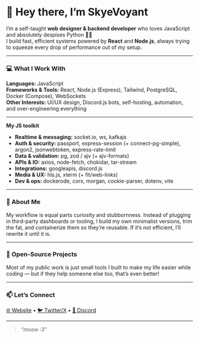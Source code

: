 # 🌌 Hey there, I’m SkyeVoyant

I’m a self-taught **web designer & backend developer** who loves JavaScript and absolutely despises Python 🐍💀  
I build fast, efficient systems powered by **React** and **Node.js**, always trying to squeeze every drop of performance out of my setup.

---

### 💻 What I Work With
**Languages:** JavaScript  
**Frameworks & Tools:** React, Node.js (Express), Tailwind, PostgreSQL, Docker (Compose), WebSockets  
**Other Interests:** UI/UX design, Discord.js bots, self-hosting, automation, and over-engineering everything

---

**My JS toolkit**
- **Realtime & messaging:** socket.io, ws, kafkajs  
- **Auth & security:** passport, express-session (+ connect-pg-simple), argon2, jsonwebtoken, express-rate-limit  
- **Data & validation:** pg, zod / ajv (+ ajv-formats)  
- **APIs & IO:** axios, node-fetch, chokidar, tar-stream  
- **Integrations:** googleapis, discord.js  
- **Media & UX:** hls.js, xterm (+ fit/web-links)  
- **Dev & ops:** dockerode, cors, morgan, cookie-parser, dotenv, vite

---

### 🎨 About Me
My workflow is equal parts curiosity and stubbornness. Instead of plugging in third-party dashboards or tooling, I build my own minimalist versions, trim the fat, and containerize them so they’re reusable. If it’s not efficient, I’ll rewrite it until it is.

---

### 🧩 Open-Source Projects
Most of my public work is just small tools I built to make my life easier while coding — but if they help someone else too, that’s even better!  

---

### 📫 Let’s Connect
[🌐 Website](https://skyecord.app) • [🐦 Twitter/X](https://x.com/SkyeVoyant) • [💬 Discord](https://disc.skyecord.app)

---

> _“moew :3”_
